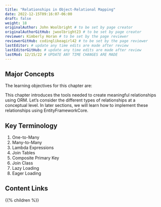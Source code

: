 ```yaml
---
title: "Relationships in Object-Relational Mapping"
date: 2022-12-15T09:16:07-06:00
draft: false
weight: 18
originalAuthor: John Woolbright # to be set by page creator
originalAuthorGitHub: jwoolbright23 # to be set by page creator
reviewer: Kimberly Horan # to be set by the page reviewer
reviewerGitHub: codinglikeagirl42 # to be set by the page reviewer
lastEditor: # update any time edits are made after review
lastEditorGitHub: # update any time edits are made after review
lastMod: 12/15/22 # UPDATE ANY TIME CHANGES ARE MADE
---
```


## Major Concepts

The learning objectives for this chapter are:

This chapter introduces the tools needed to create meaningful relationships using ORM. Let’s consider the different types of relationships at a conceptual level. In later sections, we will learn how to implement these relationships using EntityFrameworkCore.

## Key Terminology
1. One-to-Many
1. Many-to-Many
1. Lambda Expressions
1. Join Tables
1. Composite Primary Key
1. Join Class
1. Lazy Loading
1. Eager Loading

## Content Links

{{% children %}}
